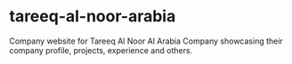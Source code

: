 # tareeq-al-noor-arabia
Company website for Tareeq Al Noor Al Arabia Company showcasing their company profile, projects, experience and others. 
